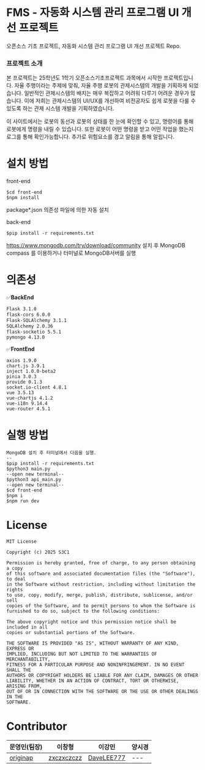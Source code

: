 # FMS - 자동화 시스템 관리 프로그램 UI 개선 프로젝트
오픈소스 기초 프로젝트, 자동화 시스템 관리 프로그램 UI 개선 프로젝트 Repo.

### 프로젝트 소개
본 프로젝트는 25학년도 1학기 오픈소스기초프로젝트 과목에서 시작한 프로젝트입니다. 
자율 주행이라는 주제에 맞춰, 자율 주행 로봇의 관제시스템의 개발을 기획하게 되었습니다. 
일반적인 관제시스템의 배치는 매우 복잡하고 어려워 다루기 어려운 경우가 많습니다. 
이에 저희는 관제시스템의 UI/UX를 개선하여 비전공자도 쉽게 로봇을 다룰 수 있도록 하는 관제 시스템 개발을 기획하였습니다.

이 사이트에서는
로봇의 동선과 로봇의 상태를 한 눈에 확인할 수 있고,
명령어를 통해 로봇에게 명령을 내릴 수 있습니다.
또한 로봇이 어떤 명령을 받고 어떤 작업을 했는지 로그를 통해 확인가능합니다.
추가로 위험요소를 경고 알림을 통해 알립니다.


# 설치 방법
front-end
```
$cd front-end
$npm install
```
package*.json 의존성 파일에 의한 자동 설치


back-end
```
$pip install -r requirements.txt
```
https://www.mongodb.com/try/download/community
설치 후 MongoDB compass 를 이용하거나 터미널로 MongoDB서버를 실행

# 의존성

✅**BackEnd**
```bash
Flask 3.1.0  
flask-cors 6.0.0  
Flask-SQLAlchemy 3.1.1  
SQLAlchemy 2.0.36  
flask-socketio 5.5.1  
pymongo 4.13.0  
```

✅**FrontEnd**
```
axios 1.9.0  
chart.js 3.9.1  
inject 1.0.0-beta2  
pinia 3.0.3  
provide 0.1.3  
socket.io-client 4.8.1  
vue 3.5.13  
vue-chartjs 4.1.2  
vue-i18n 9.14.4  
vue-router 4.5.1  

```

# 실행 방법
```
MongoDB 설치 후 터미널에서 다음을 실행.
--
$pip install -r requirements.txt
$python3 main.py
--open new terminal--
$python3 api_main.py
--open new terminal--
$cd front-end
$npm i
$npm run dev
```

# License
```
MIT License

Copyright (c) 2025 S3C1

Permission is hereby granted, free of charge, to any person obtaining a copy
of this software and associated documentation files (the "Software"), to deal
in the Software without restriction, including without limitation the rights
to use, copy, modify, merge, publish, distribute, sublicense, and/or sell
copies of the Software, and to permit persons to whom the Software is
furnished to do so, subject to the following conditions:

The above copyright notice and this permission notice shall be included in all
copies or substantial portions of the Software.

THE SOFTWARE IS PROVIDED "AS IS", WITHOUT WARRANTY OF ANY KIND, EXPRESS OR
IMPLIED, INCLUDING BUT NOT LIMITED TO THE WARRANTIES OF MERCHANTABILITY,
FITNESS FOR A PARTICULAR PURPOSE AND NONINFRINGEMENT. IN NO EVENT SHALL THE
AUTHORS OR COPYRIGHT HOLDERS BE LIABLE FOR ANY CLAIM, DAMAGES OR OTHER
LIABILITY, WHETHER IN AN ACTION OF CONTRACT, TORT OR OTHERWISE, ARISING FROM,
OUT OF OR IN CONNECTION WITH THE SOFTWARE OR THE USE OR OTHER DEALINGS IN THE
SOFTWARE.
```

# Contributor
|문영민(팀장)|이창형|이강민|양시경|
|------|---|---|---|
| [originap](https://github.com/ORIGINAP)              |      [zxczxczczz](github.com/zxczxczczz)         |   [DaveLEE777]()      | --- |

